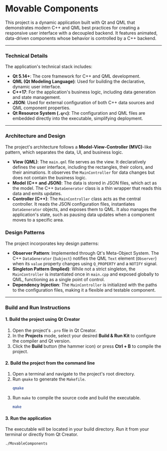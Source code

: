 # Movable Components

This project is a dynamic application built with Qt and QML that demonstrates modern C++ and QML best practices for creating a responsive user interface with a decoupled backend. It features animated, data-driven components whose behavior is controlled by a C++ backend.

---

### Technical Details

The application's technical stack includes:

* **Qt 5.14+**: The core framework for C++ and QML development.
* **QML (Qt Modeling Language)**: Used for building the declarative, dynamic user interface.
* **C++17**: For the application's business logic, including data generation and state management.
* **JSON**: Used for external configuration of both C++ data sources and QML component properties.
* **Qt Resource System (`.qrc`)**: The configuration and QML files are embedded directly into the executable, simplifying deployment.

---

### Architecture and Design

The project's architecture follows a **Model-View-Controller (MVC)**-like pattern, which separates the data, UI, and business logic.

* **View (QML)**: The `main.qml` file serves as the view. It declaratively defines the user interface, including the rectangles, their colors, and their animations. It observes the `MainController` for data changes but does not contain the business logic.
* **Model (C++ and JSON)**: The data is stored in JSON files, which act as the model. The C++ `DataGenerator` class is a thin wrapper that reads this data and emits updates.
* **Controller (C++)**: The `MainController` class acts as the central controller. It reads the JSON configuration files, instantiates `DataGenerator` objects, and exposes them to QML. It also manages the application's state, such as pausing data updates when a component moves to a specific area.

### Design Patterns

The project incorporates key design patterns:

* **Observer Pattern**: Implemented through Qt's Meta-Object System. The C++ `DataGenerator` (`Subject`) notifies the QML `Text` element (`Observer`) when its `value` property changes using `Q_PROPERTY` and a `NOTIFY` signal.
* **Singleton Pattern (Implied)**: While not a strict singleton, the `MainController` is instantiated once in `main.cpp` and exposed globally to QML, functioning as a single point of control.
* **Dependency Injection**: The `MainController` is initialized with the paths to the configuration files, making it a flexible and testable component.

---

### Build and Run Instructions

#### 1. Build the project using Qt Creator

1.  Open the project's `.pro` file in Qt Creator.
2.  In the **Projects** mode, select your desired **Build & Run Kit** to configure the compiler and Qt version.
3.  Click the **Build** button (the hammer icon) or press **Ctrl + B** to compile the project.

#### 2. Build the project from the command line

1.  Open a terminal and navigate to the project's root directory.
2.  Run `qmake` to generate the `Makefile`.
    ```bash
    qmake
    ```
3.  Run `make` to compile the source code and build the executable.
    ```bash
    make
    ```

#### 3. Run the application

The executable will be located in your build directory. Run it from your terminal or directly from Qt Creator.

```bash
./MovableComponents

